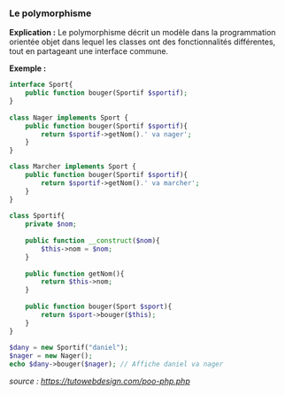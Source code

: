 ### Le polymorphisme

**Explication :** Le polymorphisme décrit un modèle dans la programmation orientée objet dans lequel les classes ont des fonctionnalités différentes, tout en partageant une interface commune.

**Exemple :**

```php
interface Sport{
    public function bouger(Sportif $sportif);
}
 
class Nager implements Sport {
    public function bouger(Sportif $sportif){
        return $sportif->getNom().' va nager';
    }
}

class Marcher implements Sport {
    public function bouger(Sportif $sportif){
        return $sportif->getNom().' va marcher';
    }
}
 
class Sportif{
    private $nom;
    
    public function __construct($nom){
        $this->nom = $nom;
    }
    
    public function getNom(){
        return $this->nom;
    }
    
    public function bouger(Sport $sport){
        return $sport->bouger($this);   
    }
}
 
$dany = new Sportif("daniel");
$nager = new Nager();
echo $dany->bouger($nager); // Affiche daniel va nager
```

_source : https://tutowebdesign.com/poo-php.php_